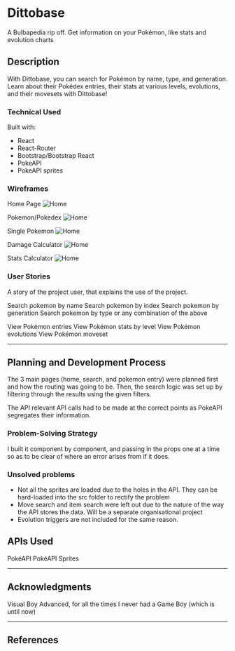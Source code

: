 # Dittobase

A Bulbapedia rip off.
Get information on your Pokémon, like stats and evolution charts

## Description

With Dittobase, you can search for Pokémon by name, type, and generation. Learn about their Pokédex entries, their stats at various levels, evolutions, and their movesets with Dittobase!

### Technical Used

Built with:
- React
- React-Router
- Bootstrap/Bootstrap React
- PokeAPI
- PokeAPI sprites

### Wireframes

Home Page
![Home](https://git.generalassemb.ly/ryhuz/dittobase/blob/master/wireframes/Home.PNG?raw=true)

Pokemon/Pokedex
![Home](https://git.generalassemb.ly/ryhuz/dittobase/blob/master/wireframes/Pokemon-Pokedex.PNG?raw=true)

Single Pokemon
![Home](https://git.generalassemb.ly/ryhuz/dittobase/blob/master/wireframes/Single-Pokemon.PNG?raw=true)

Damage Calculator
![Home](https://git.generalassemb.ly/ryhuz/dittobase/blob/master/wireframes/Damage-Calculator.PNG?raw=true)

Stats Calculator
![Home](https://git.generalassemb.ly/ryhuz/dittobase/blob/master/wireframes/Stats-Calculator.PNG?raw=true)


### User Stories

A story of the project user, that explains the use of the project.

Search pokemon by name
Search pokemon by index
Search pokemon by generation
Search pokemon by type
or any combination of the above

View Pokémon entries
View Pokémon stats by level
View Pokémon evolutions
View Pokémon moveset

---

## Planning and Development Process

The 3 main pages (home, search, and pokemon entry) were planned first and how the routing was going to be. Then, the search logic was set up by filtering through the results using the given filters.

The API relevant API calls had to be made at the correct points as PokeAPI segregates their information.

### Problem-Solving Strategy

I built it component by component, and passing in the props one at a time so as to be clear of where an error arises from if it does.

### Unsolved problems

- Not all the sprites are loaded due to the holes in the API. They can be hard-loaded into the src folder to rectify the problem
- Move search and item search were left out due to the nature of the way the API stores the data. Will be a separate organisational project
- Evolution triggers are not included for the same reason.

## APIs Used

PokéAPI
PokéAPI Sprites

---

## Acknowledgments

Visual Boy Advanced, for all the times I never had a Game Boy (which is until now)

---

 ## References
